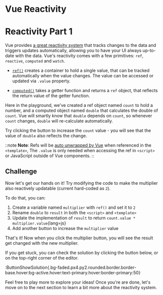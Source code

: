 # Vue Reactivity

# Reactivity Part 1

Vue provides [a great reactivity system](https://vuejs.org/guide/essentials/reactivity-fundamentals.html) that tracks changes to the data and triggers updates automatically, allowing you to have your UI always up-to-date with the data. Vue's reactivity comes with a few primitives: `ref`, `reactive`, `computed` and `watch`.

- [`ref()`](https://vuejs.org/api/reactivity-core.html#ref) creates a container to hold a single value, that can be tracked automatically when the value changes. The value can be accessed or updated via `.value` property.

- [`computed()`](https://vuejs.org/api/reactivity-core.html#computed) takes a getter function and returns a `ref` object, that reflects the return value of the getter function.

Here in the playground, we've created a ref object named `count` to hold a number, and a computed object named `double` that calculates the double of `count`. Vue will smartly know that `double` depends on `count`, so whenever `count` changes, `double` will re-calculate automatically.

Try clicking the button to increase the `count` value - you will see that the value of `double` also reflects the change.

::note
**Note**: Refs will be [auto unwrapped by Vue](https://vuejs.org/guide/essentials/reactivity-fundamentals.html#declaring-reactive-state-1) when referenced in the `<template>`, The `.value` is only needed when accessing the ref in `<script>` or JavaScript outside of Vue components.
::

## Challenge

Now let's get our hands on it! Try modifying the code to make the multiplier also reactively updatable (current hard-coded as `2`).

To do that, you can:

1. Create a variable named `multiplier` with `ref()` and set it to `2`
2. Rename `double` to `result` in both the `<script>` and `<template>`
3. Update the implementation of `result` to return `count.value * multiplier.value`{lang=js}
4. Add another button to increase the `multiplier` value

That's it! Now when you click the multiplier button, you will see the result get changed with the new multiplier.

If you get stuck, you can check the solution by clicking the button below, or on the top-right corner of the editor.

:ButtonShowSolution{.bg-faded.px4.py2.rounded.border.border-base.hover:bg-active.hover:text-primary.hover:border-primary:50}

Feel free to play more to explore your ideas! Once you're are done, let's move on to the next section to learn a bit more about the reactivity system.
